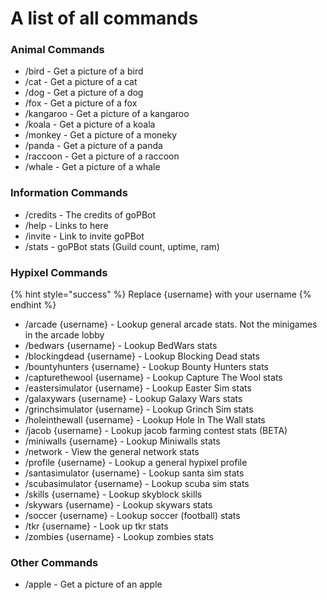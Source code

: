 # A list of all commands

### Animal Commands

* /bird - Get a picture of a bird
* /cat - Get a picture of a cat
* /dog - Get a picture of a dog
* /fox - Get a picture of a fox
* /kangaroo - Get a picture of a kangaroo
* /koala - Get a picture of a koala
* /monkey - Get a picture of a moneky&#x20;
* /panda - Get a picture of a panda
* /raccoon - Get a picture of a raccoon
* /whale - Get a picture of a whale

### Information Commands

* /credits - The credits of goPBot
* /help - Links to here
* /invite - Link to invite goPBot
* /stats - goPBot stats (Guild count, uptime, ram)



### Hypixel Commands

{% hint style="success" %}
Replace {username} with your username&#x20;
{% endhint %}

* /arcade {username} - Lookup general arcade stats. Not the minigames in the arcade lobby
* /bedwars {username} - Lookup BedWars stats
* /blockingdead {username} - Lookup Blocking Dead stats
* /bountyhunters {username} - Lookup Bounty Hunters stats
* /capturethewool {username} - Lookup Capture The Wool stats&#x20;
* /eastersimulator {username} - Lookup Easter Sim stats
* /galaxywars {username} - Lookup Galaxy Wars stats
* /grinchsimulator {username} - Lookup Grinch Sim stats
* /holeinthewall {username} - Lookup Hole In The Wall stats
* /jacob {username} - Lookup jacob farming contest stats (BETA)
* /miniwalls {username} - Lookup Miniwalls stats
* /network - View the general network stats
* /profile {username} - Lookup a general hypixel profile
* /santasimulator {username} - Lookup santa sim stats
* /scubasimulator {username} - Lookup scuba sim stats
* /skills {username} - Lookup skyblock skills&#x20;
* /skywars {username} - Lookup skywars stats
* /soccer {username} - Lookup soccer (football) stats&#x20;
* /tkr {username} - Look up tkr stats&#x20;
* /zombies {username} - Lookup zombies stats

### Other Commands

* /apple - Get a picture of an apple
